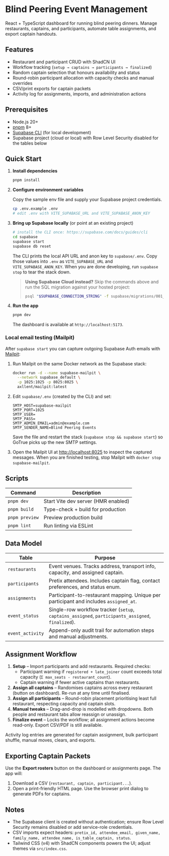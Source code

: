 # Blind Peering Event Management

React + TypeScript dashboard for running blind peering dinners. Manage restaurants, captains, and participants, automate table assignments, and export captain handouts.

## Features

- Restaurant and participant CRUD with ShadCN UI
- Workflow tracking (`setup → captains → participants → finalized`)
- Random captain selection that honours availability and status
- Round-robin participant allocation with capacity checks and manual overrides
- CSV/print exports for captain packets
- Activity log for assignments, imports, and administration actions

## Prerequisites

- Node.js 20+
- [pnpm](https://pnpm.io/) 8+
- [Supabase CLI](https://supabase.com/docs/guides/cli) (for local development)
- Supabase project (cloud or local) with Row Level Security disabled for the tables below

## Quick Start

1. **Install dependencies**

   ```bash
   pnpm install
   ```

2. **Configure environment variables**

   Copy the sample env file and supply your Supabase project credentials.

   ```bash
   cp .env.example .env
   # edit .env with VITE_SUPABASE_URL and VITE_SUPABASE_ANON_KEY
   ```

3. **Bring up Supabase locally** (or point at an existing project)

   ```bash
   # install the CLI once: https://supabase.com/docs/guides/cli
   cd supabase
   supabase start
   supabase db reset
   ```

   The CLI prints the local API URL and anon key to `supabase/.env`. Copy those values into `.env` as `VITE_SUPABASE_URL` and `VITE_SUPABASE_ANON_KEY`. When you are done developing, run `supabase stop` to tear the stack down.

   > **Using Supabase Cloud instead?** Skip the commands above and run the SQL migration against your hosted project:
   >
   > ```bash
   > psql "$SUPABASE_CONNECTION_STRING" -f supabase/migrations/001_create_blind_peering.sql
   > ```

4. **Run the app**

   ```bash
   pnpm dev
   ```

   The dashboard is available at `http://localhost:5173`.

### Local email testing (Mailpit)

After `supabase start` you can capture outgoing Supabase Auth emails with [Mailpit](https://github.com/axllent/mailpit):

1. Run Mailpit on the same Docker network as the Supabase stack:

   ```bash
   docker run -d --name supabase-mailpit \
     --network supabase_default \
     -p 1025:1025 -p 8025:8025 \
     axllent/mailpit:latest
   ```

2. Edit `supabase/.env` (created by the CLI) and set:

   ```
   SMTP_HOST=supabase-mailpit
   SMTP_PORT=1025
   SMTP_USER=
   SMTP_PASS=
   SMTP_ADMIN_EMAIL=admin@example.com
   SMTP_SENDER_NAME=Blind Peering Events
   ```

   Save the file and restart the stack (`supabase stop && supabase start`) so GoTrue picks up the new SMTP settings.

3. Open the Mailpit UI at [http://localhost:8025](http://localhost:8025) to inspect the captured messages. When you are finished testing, stop Mailpit with `docker stop supabase-mailpit`.

## Scripts

| Command        | Description                        |
| -------------- | ---------------------------------- |
| `pnpm dev`     | Start Vite dev server (HMR enabled) |
| `pnpm build`   | Type-check + build for production   |
| `pnpm preview` | Preview production build            |
| `pnpm lint`    | Run linting via ESLint              |

## Data Model

| Table            | Purpose                                                                                   |
| ---------------- | ----------------------------------------------------------------------------------------- |
| `restaurants`    | Event venues. Tracks address, transport info, capacity, and assigned captain.             |
| `participants`   | Pretix attendees. Includes captain flag, contact preferences, and status enum.            |
| `assignments`    | Participant-to-restaurant mapping. Unique per participant and includes `assigned_at`.     |
| `event_status`   | Single-row workflow tracker (`setup`, `captains_assigned`, `participants_assigned`, `finalized`). |
| `event_activity` | Append-only audit trail for automation steps and manual adjustments.                      |

## Assignment Workflow

1. **Setup** – Import participants and add restaurants. Required checks:
   - Participant warning if `registered + late_joiner` count exceeds total capacity (`Σ max_seats - restaurant_count`).
   - Captain warning if fewer active captains than restaurants.
2. **Assign all captains** – Randomises captains across every restaurant (button on dashboard). Re-run at any time until finalised.
3. **Assign all participants** – Round-robin placement prioritising least full restaurant, respecting capacity and captain slots.
4. **Manual tweaks** – Drag-and-drop is modelled with dropdowns. Both people and restaurant tabs allow reassign or unassign.
5. **Finalize event** – Locks the workflow; all assignment actions become read-only. Export CSV/PDF is still available.

Activity log entries are generated for captain assignment, bulk participant shuffle, manual moves, clears, and exports.

## Exporting Captain Packets

Use the **Export rosters** button on the dashboard or assignments page. The app will:

1. Download a CSV (`restaurant, captain, participant...`).
2. Open a print-friendly HTML page. Use the browser print dialog to generate PDFs for captains.

## Notes

- The Supabase client is created without authentication; ensure Row Level Security remains disabled or add service-role credentials.
- CSV imports expect headers: `pretix_id, attendee_email, given_name, family_name, attendee_name, is_table_captain, status`.
- Tailwind CSS (v4) with ShadCN components powers the UI; adjust themes via `src/index.css`.
